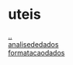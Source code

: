 # uteis 
<a href='https://gabrielryanft.github.io/learning/cursoemvideo/python/exerciciospython/aula22_funcoes_locais/ex111' target='_self' rel='prev'>..</a><br/>
<a href='https://gabrielryanft.github.io/learning/cursoemvideo/python/exerciciospython/aula22_funcoes_locais/ex111/uteis/analisededados/' target='_self' rel='next'>analisededados</a><br/>
<a href='https://gabrielryanft.github.io/learning/cursoemvideo/python/exerciciospython/aula22_funcoes_locais/ex111/uteis/formatacaodados/' target='_self' rel='next'>formatacaodados</a><br/>

